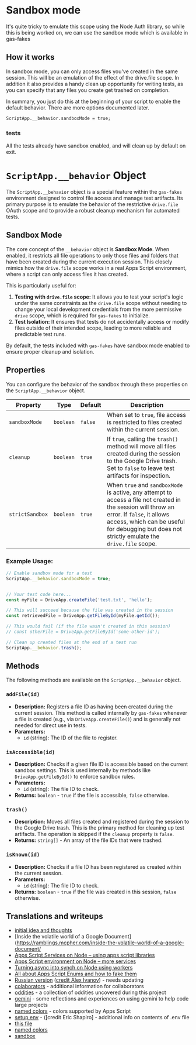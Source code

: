 # Sandbox mode

It's quite tricky to emulate this scope using the Node Auth library, so while this is being worked on, we can use the sandbox mode which is available in gas-fakes

## How it works

In sandbox mode, you can only access files you've created in the same session. This will be an emulation of the effect of the drive.file scope. In addition it also provides a handy clean up opportunity for writing tests, as you can specify that any files you create get trashed on completion. 

In summary, you just do this at the beginning of your script to enable the default behavior. There are more options documented later.
````
ScriptApp.__behavior.sandboxMode = true;
````

### tests

All the tests already have sandbox enabled, and will clean up by default on exit.


# `ScriptApp.__behavior` Object

The `ScriptApp.__behavior` object is a special feature within the `gas-fakes` environment designed to control file access and manage test artifacts. Its primary purpose is to emulate the behavior of the restrictive `drive.file` OAuth scope and to provide a robust cleanup mechanism for automated tests.

## Sandbox Mode

The core concept of the `__behavior` object is **Sandbox Mode**. When enabled, it restricts all file operations to only those files and folders that have been created during the current execution session. This closely mimics how the `drive.file` scope works in a real Apps Script environment, where a script can only access files it has created.

This is particularly useful for:
1.  **Testing with `drive.file` scope:** It allows you to test your script's logic under the same constraints as the `drive.file` scope without needing to change your local development credentials from the more permissive `drive` scope, which is required for `gas-fakes` to initialize.
2.  **Test Isolation:** It ensures that tests do not accidentally access or modify files outside of their intended scope, leading to more reliable and predictable test runs.

By default, the tests included with `gas-fakes` have sandbox mode enabled to ensure proper cleanup and isolation.

## Properties

You can configure the behavior of the sandbox through these properties on the `ScriptApp.__behavior` object.

| Property          | Type      | Default | Description                                                                                                                                                           |
| ----------------- | --------- | ------- | --------------------------------------------------------------------------------------------------------------------------------------------------------------------- |
| `sandboxMode`     | `boolean` | `false` | When set to `true`, file access is restricted to files created within the current session.                                                                                |
| `cleanup`         | `boolean` | `true`  | If `true`, calling the `trash()` method will move all files created during the session to the Google Drive trash. Set to `false` to leave test artifacts for inspection. |
| `strictSandbox`   | `boolean` | `true`  | When `true` and `sandboxMode` is active, any attempt to access a file not created in the session will throw an error. If `false`, it allows access, which can be useful for debugging but does not strictly emulate the `drive.file` scope. |

### Example Usage:

```javascript
// Enable sandbox mode for a test
ScriptApp.__behavior.sandboxMode = true;


// Your test code here...
const myFile = DriveApp.createFile('test.txt', 'hello');

// This will succeed because the file was created in the session
const retrievedFile = DriveApp.getFileById(myFile.getId());

// This would fail (if the file wasn't created in this session)
// const otherFile = DriveApp.getFileById('some-other-id');

// Clean up created files at the end of a test run
ScriptApp.__behavior.trash();
```

## Methods

The following methods are available on the `ScriptApp.__behavior` object.

### `addFile(id)`

*   **Description:** Registers a file ID as having been created during the current session. This method is called internally by `gas-fakes` whenever a file is created (e.g., via `DriveApp.createFile()`) and is generally not needed for direct use in tests.
*   **Parameters:**
    *   `id` (string): The ID of the file to register.

### `isAccessible(id)`

*   **Description:** Checks if a given file ID is accessible based on the current sandbox settings. This is used internally by methods like `DriveApp.getFileById()` to enforce sandbox rules.
*   **Parameters:**
    *   `id` (string): The file ID to check.
*   **Returns:** `boolean` - `true` if the file is accessible, `false` otherwise.

### `trash()`

*   **Description:** Moves all files created and registered during the session to the Google Drive trash. This is the primary method for cleaning up test artifacts. The operation is skipped if the `cleanup` property is `false`.
*   **Returns:** `string[]` - An array of the file IDs that were trashed.

### `isKnown(id)`

*   **Description:** Checks if a file ID has been registered as created within the current session.
*   **Parameters:**
    *   `id` (string): The file ID to check.
*   **Returns:** `boolean` - `true` if the file was created in this session, `false` otherwise.

## Translations and writeups

- [initial idea and thoughts](https://ramblings.mcpher.com/a-proof-of-concept-implementation-of-apps-script-environment-on-node/)
- [Inside the volatile world of a Google Document](https://ramblings.mcpher.com/inside-the-volatile-world-of-a-google-document/
- [Apps Script Services on Node – using apps script libraries](https://ramblings.mcpher.com/apps-script-services-on-node-using-apps-script-libraries/)
- [Apps Script environment on Node – more services](https://ramblings.mcpher.com/apps-script-environment-on-node-more-services/)
- [Turning async into synch on Node using workers](https://ramblings.mcpher.com/turning-async-into-synch-on-node-using-workers/)
- [All about Apps Script Enums and how to fake them](https://ramblings.mcpher.com/all-about-apps-script-enums-and-how-to-fake-them/)
- [Russian version](README.RU.md) ([credit Alex Ivanov](https://github.com/oshliaer)) - needs updating
- [colaborators](collaborators.md) - additional information for collaborators
- [oddities](oddities.md) - a collection of oddities uncovered during this project
- [gemini](gemini.md) - some reflections and experiences on using gemini to help code large projects
- [named colors](named-colors.md) - colors supported by Apps Script
- [setup env](setup-env.md) - ([credit Eric Shapiro] - additional info on contents of .env file
- [this file](README.md)
- [named colors](named-colors.md)
- [sandbox](sandbox.md)

